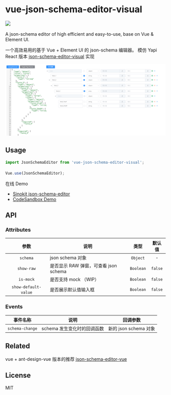 # vue-json-schema-editor-visual

[![](https://img.shields.io/npm/v/vue-json-schema-editor-visual.svg?style=flat-square)](https://www.npmjs.com/package/vue-json-schema-editor-visual)

A json-schema editor of high efficient and easy-to-use, base on Vue & Element UI.

一个高效易用的基于 Vue + Element UI 的 json-schema 编辑器。 模仿 Yapi React 版本 [json-schema-editor-visual](https://github.com/YMFE/json-schema-editor-visual) 实现

![](./json-schema-editor.png)

## Usage

```js
import JsonSchemaEditor from 'vue-json-schema-editor-visual';

Vue.use(JsonSchemaEditor);
```

在线 Demo

- [Sinokit json-schema-editor](http://blog.giscafer.com/sinokit/#/./components/jsonschema-editor)
- [CodeSandbox Demo](https://codesandbox.io/s/practical-pond-jpteu?file=/src/App.vue)

## API

### Attributes

|         参数         | 说明                                  |   类型    | 默认值  |
| :------------------: | ------------------------------------- | :-------: | :-----: |
|       `schema`       | json schema 对象                      | `Object`  |    -    |
|      `show-raw`      | 是否显示 RAW 弹窗，可查看 json schema | `Boolean` | `false` |
|      `is-mock`       | 是否支持 mock （WIP）                 | `Boolean` | `false` |
| `show-default-value` | 是否展示默认值输入框                  | `Boolean` | `false` |

### Events

|    事件名称     | 说明                        |       回调参数        |
| :-------------: | --------------------------- | :-------------------: |
| `schema-change` | schema 发生变化时的回调函数 | 新的 json schema 对象 |


## Related

vue + ant-design-vue 版本的推荐 [json-schema-editor-vue](https://github.com/zyqwst/json-schema-editor-vue)

## License

MIT
